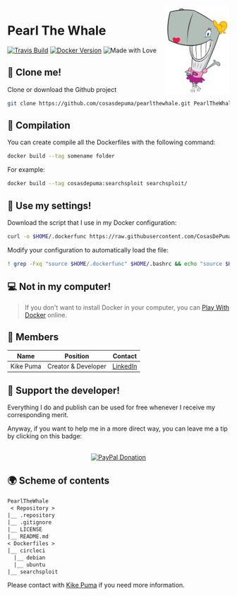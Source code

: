 <img src=".repository/pearl.png" height="200" align="right">

# Pearl The Whale
[![Travis Build](https://img.shields.io/travis/CosasDePuma/PearlTheWhale.svg?style=for-the-badge)](https://travis-ci.org/CosasDePuma/PearlTheWhale) [![Docker Version](https://img.shields.io/badge/docker-18.06.1%20ce-blue.svg?style=for-the-badge)](https://www.docker.com/community-edition) ![Made with Love](https://img.shields.io/badge/made%20with-<3-red.svg?style=for-the-badge)


:vhs: Clone me!
----
Clone or download the Github project
```bash
git clone https://github.com/cosasdepuma/pearlthewhale.git PearlTheWhale
```


:hammer: Compilation
----
You can create compile all the Dockerfiles with the following command:

```bash
docker build --tag somename folder
```

For example:
```bash
docker build --tag cosasdepuma:searchsploit searchsploit/
```


:house_with_garden: Use my settings!
----
Download the script that I use in my Docker configuration:

```bash
curl -o $HOME/.dockerfunc https://raw.githubusercontent.com/CosasDePuma/Setup/master/linux/.dockerfunc
```

Modify your configuration to automatically load the file:

```bash
! grep -Fxq "source $HOME/.dockerfunc" $HOME/.bashrc && echo "source $HOME/.dockerfunc" >> $HOME/.bashrc
```


:computer: Not in my computer!
----
> If you don't want to install Docker in your computer, you can [Play With Docker](labs.play-with-docker.com) online.


:busts_in_silhouette: Members
----

| Name | Position | Contact |
| ------ | ------ | ------ |
| Kike Puma | Creator & Developer | [LinkedIn](https://linkedin.com/in/kikepuma) |


:octopus: Support the developer!
----
Everything I do and publish can be used for free whenever I receive my corresponding merit.

Anyway, if you want to help me in a more direct way, you can leave me a tip by clicking on this badge:

<p align="center">
    </br>
    <a href="https://www.paypal.me/cosasdepuma/"><img src="https://img.shields.io/badge/Donate-PayPal-blue.svg?style=for-the-badge" alt="PayPal Donation"></img></a>
</p>


:earth_africa: Scheme of contents
----
```
PearlTheWhale
 < Repository >
|__ .repository
|__ .gitignore
|__ LICENSE
|__ README.md
< Dockerfiles >
|__ circleci
  |__ debian
  |__ ubuntu
|__ searchsploit
```


Please contact with [Kike Puma](https://linkedin.com/in/kikepuma) if you need more information.
